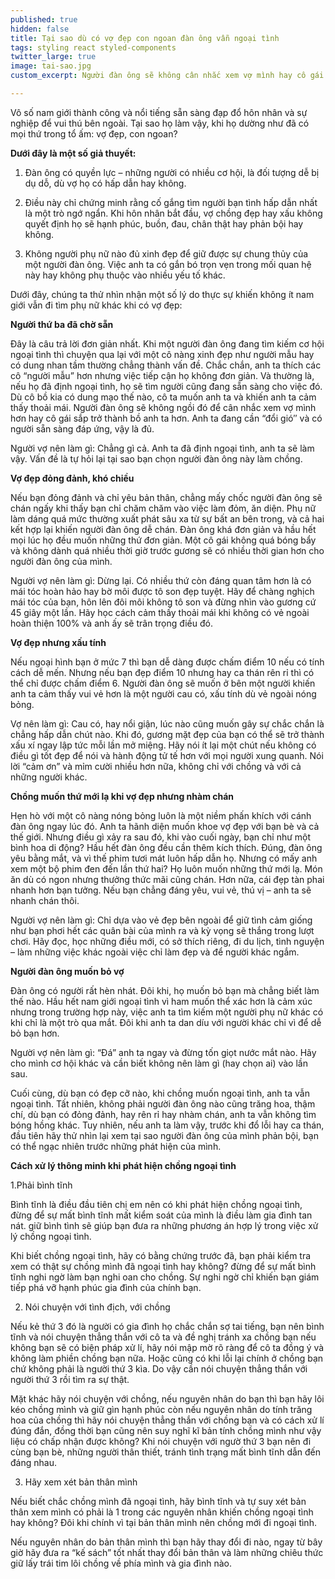 ```yaml
---
published: true
hidden: false
title: Tại sao dù có vợ đẹp con ngoan đàn ông vẫn ngoại tình
tags: styling react styled-components
twitter_large: true
image: tai-sao.jpg
custom_excerpt: Người đàn ông sẽ không cân nhắc xem vợ mình hay cô gái sắp trở thành bồ ai hơn ai. Anh ta cần “đổi gió″ và có người đáp ứng, vậy là đủ.

---
```


Vô số nam giới thành công và nổi tiếng sẵn sàng đạp đổ hôn nhân và sự nghiệp để vui thú bên ngoài. Tại sao họ làm vậy, khi họ dường như đã có mọi thứ trong tổ ấm: vợ đẹp, con ngoan?

**Dưới đây là một số giả thuyết:**

1. Đàn ông có quyền lực – những người có nhiều cơ hội, là đối tượng dễ bị dụ dỗ, dù vợ họ có hấp dẫn hay không.

2. Điều này chỉ chứng minh rằng cố gắng tìm người bạn tình hấp dẫn nhất là một trò ngớ ngẩn. Khi hôn nhân bắt đầu, vợ chồng đẹp hay xấu không quyết định họ sẽ hạnh phúc, buồn, đau, chân thật hay phản bội hay không.

3. Không người phụ nữ nào đủ xinh đẹp để giữ được sự chung thủy của một người đàn ông. Việc anh ta có gắn bó trọn vẹn trong mối quan hệ này hay không phụ thuộc vào nhiều yếu tố khác.

Dưới đây, chúng ta thử nhìn nhận một số lý do thực sự khiến không ít nam giới vẫn đi tìm phụ nữ khác khi có vợ đẹp:

**Người thứ ba đã chờ sẵn**

Đây là câu trả lời đơn giản nhất. Khi một người đàn ông đang tìm kiếm cơ hội ngoại tình thì chuyện qua lại với một cô nàng xinh đẹp như người mẫu hay có dung nhan tầm thường chẳng thành vấn đề. Chắc chắn, anh ta thích các cô “người mẫu” hơn nhưng việc tiếp cận họ không đơn giản. Và thường là, nếu họ đã định ngoại tình, họ sẽ tìm người cũng đang sẵn sàng cho việc đó. Dù cô bồ kia có dung mạo thế nào, cô ta muốn anh ta và khiến anh ta cảm thấy thoải mái. Người đàn ông sẽ không ngồi đó để cân nhắc xem vợ mình hơn hay cô gái sắp trở thành bồ anh ta hơn. Anh ta đang cần “đổi gió″ và có người sẵn sàng đáp ứng, vậy là đủ.

Người vợ nên làm gì: Chẳng gì cả. Anh ta đã định ngoại tình, anh ta sẽ làm vậy. Vấn đề là tự hỏi lại tại sao bạn chọn người đàn ông này làm chồng.

**Vợ đẹp đỏng đảnh, khó chiều**

Nếu bạn đỏng đảnh và chỉ yêu bản thân, chẳng mấy chốc người đàn ông sẽ chán ngấy khi thấy bạn chỉ chăm chăm vào việc làm đỏm, ăn diện. Phụ nữ làm dáng quá mức thường xuất phát sâu xa từ sự bất an bên trong, và cả hai kết hợp lại khiến người đàn ông dễ chán. Đàn ông khá đơn giản và hầu hết mọi lúc họ đều muốn những thứ đơn giản. Một cô gái không quá bóng bẩy và không dành quá nhiều thời giờ trước gương sẽ có nhiều thời gian hơn cho người đàn ông của mình.

Người vợ nên làm gì: Dừng lại. Có nhiều thứ còn đáng quan tâm hơn là có mái tóc hoàn hảo hay bờ môi được tô son đẹp tuyệt. Hãy để chàng nghịch mái tóc của bạn, hôn lên đôi môi không tô son và đừng nhìn vào gương cứ 45 giây một lần. Hãy học cách cảm thấy thoải mái khi không có vẻ ngoài hoàn thiện 100% và anh ấy sẽ trân trọng điều đó.

**Vợ đẹp nhưng xấu tính**

Nếu ngoại hình bạn ở mức 7 thì bạn dễ dàng được chấm điểm 10 nếu có tính cách dễ mến. Nhưng nếu bạn đẹp điểm 10 nhưng hay ca thán rên rỉ thì có thể chỉ được chấm điểm 6. Người đàn ông sẽ muốn ở bên một người khiến anh ta cảm thấy vui vẻ hơn là một người cau có, xấu tính dù vẻ ngoài nóng bỏng.

Vợ nên làm gì: Cau có, hay nổi giận, lúc nào cũng muốn gây sự chắc chắn là chẳng hấp dẫn chút nào. Khi đó, gương mặt đẹp của bạn có thể sẽ trở thành xấu xí ngay lập tức mỗi lần mở miệng. Hãy nói ít lại một chút nếu không có điều gì tốt đẹp để nói và hành động tử tế hơn với mọi người xung quanh. Nói lời “cảm ơn” và mỉm cười nhiều hơn nữa, không chỉ với chồng và với cả những người khác.

**Chồng muốn thứ mới lạ khi vợ đẹp nhưng nhàm chán**

Hẹn hò với một cô nàng nóng bỏng luôn là một niềm phấn khích với cánh đàn ông ngay lúc đó. Anh ta hãnh diện muốn khoe vợ đẹp với bạn bè và cả thế giới. Nhưng điều gì xảy ra sau đó, khi vào cuối ngày, bạn chỉ như một bình hoa di động? Hầu hết đàn ông đều cần thêm kích thích. Đúng, đàn ông yêu bằng mắt, và vì thế phim tươi mát luôn hấp dẫn họ. Nhưng có mấy anh xem một bộ phim đen đến lần thứ hai? Họ luôn muốn những thứ mới lạ. Món ăn dù có ngon nhưng thưởng thức mãi cũng chán. Hơn nữa, cái đẹp tàn phai nhanh hơn bạn tưởng. Nếu bạn chẳng đáng yêu, vui vẻ, thú vị – anh ta sẽ nhanh chán thôi.

Người vợ nên làm gì: Chỉ dựa vào vẻ đẹp bên ngoài để giữ tình cảm giống như bạn phơi hết các quân bài của mình ra và kỳ vọng sẽ thắng trong lượt chơi. Hãy đọc, học những điều mới, có sở thích riêng, đi du lịch, tình nguyện – làm những việc khác ngoài việc chỉ làm đẹp và để người khác ngắm.

**Người đàn ông muốn bỏ vợ**

Đàn ông có người rất hèn nhát. Đôi khi, họ muốn bỏ bạn mà chẳng biết làm thế nào. Hầu hết nam giới ngoại tình vì ham muốn thể xác hơn là cảm xúc nhưng trong trường hợp này, việc anh ta tìm kiếm một người phụ nữ khác có khi chỉ là một trò qua mắt. Đôi khi anh ta dan díu với người khác chỉ vì để dễ bỏ bạn hơn.

Người vợ nên làm gì: “Đá” anh ta ngay và đừng tốn giọt nước mắt nào. Hãy cho mình cơ hội khác và cần biết không nên làm gì (hay chọn ai) vào lần sau.

Cuối cùng, dù bạn có đẹp cỡ nào, khi chồng muốn ngoại tình, anh ta vẫn ngoại tình. Tất nhiên, không phải người đàn ông nào cũng trăng hoa, thậm chí, dù bạn có đỏng đảnh, hay rên rỉ hay nhàm chán, anh ta vẫn không tìm bóng hồng khác. Tuy nhiên, nếu anh ta làm vậy, trước khi đổ lỗi hay ca thán, đầu tiên hãy thử nhìn lại xem tại sao người đàn ông của mình phản bội, bạn có thể ngạc nhiên trước những phát hiện của mình.

**Cách xử lý thông minh khi phát hiện chồng ngoại tình**

1.Phải bình tĩnh

Bình tĩnh là điều đầu tiên chị em nên có khi phát hiện chồng ngoại tình, đừng để sự mất bình tĩnh mất kiểm soát của mình là điều làm gia đình tan nát. giữ bình tình sẽ giúp bạn đưa ra những phương án hợp lý trong việc xử lý chồng ngoại tình.

Khi biết chồng ngoại tình, hãy có bằng chứng trước đã, bạn phải kiểm tra xem có thật sự chồng mình đã ngoại tình hay không? đừng để sự mất bình tĩnh nghi ngờ làm bạn nghi oan cho chồng. Sự nghi ngờ chỉ khiến bạn giám tiếp phá vỡ hạnh phúc gia đình của chính bạn.

2. Nói chuyện với tình địch, với chồng

Nếu kẻ thứ 3 đó là người có gia đình họ chắc chắn sợ tai tiếng, bạn nên bình tĩnh và nói chuyện thẳng thắn với cô ta và đề nghị tránh xa chồng bạn nếu không bạn sẽ có biện pháp xử lí, hãy nói mập mờ rõ ràng để cô ta đồng ý và không làm phiền chồng bạn nữa. Hoặc cũng có khi lỗi lại chính ở chồng bạn chứ không phải là người thứ 3 kìa. Do vậy cần nói chuyện thẳng thắn với người thứ 3 rồi tìm ra sự thật.

Mặt khác hãy nói chuyện với chồng, nếu nguyên nhân do bạn thì bạn hãy lôi kéo chồng mình và giữ gìn hạnh phúc còn nếu nguyên nhân do tính trăng hoa của chồng thì hãy nói chuyện thẳng thắn với chồng bạn và có cách xử lí đúng đắn, đồng thời bạn cũng nên suy nghĩ kĩ bản tính chồng mình như vậy liệu có chấp nhận được không? Khi nói chuyện với ngườ thứ 3 bạn nên đi cùng bạn bè, những người thân thiết, tránh tình trạng mất bình tĩnh dẫn đến đáng nhau.

3. Hãy xem xét bản thân mình

Nếu biết chắc chồng mình đã ngoại tình, hãy bình tĩnh và tự suy xét bản thân xem mình có phải là 1 trong các nguyên nhân khiến chồng ngoại tình hay không? Đôi khi chính vì tại bản thân mình nên chồng mới đi ngoại tình.

Nếu nguyên nhân do bản thân mình thì bạn hãy thay đổi đi nào, ngay từ bây giờ hãy đưa ra “kế sách” tốt nhất thay đổi bản thân và làm những chiêu thức giữ lấy trái tim lôi chồng về phía mình và gia đình nào.